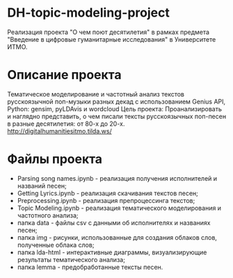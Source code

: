 # DH-topic-modeling-project
Реализация проекта "О чем поют десятилетия" в рамках предмета "Введение в цифровые гуманитарные исследования" в Университете ИТМО.

# Описание проекта
Тематическое моделирование и частотный анализ текстов русскоязычной поп-музыки разных декад с использованием Genius API, Python: gensim, pyLDAvis и wordcloud
Цель проекта: Проанализировать и наглядно представить, о чем писали тексты русскоязычных поп-песен в разные десятилетия: от 80-х до 20-х.
http://digitalhumanitiesitmo.tilda.ws/

# Файлы проекта
- Parsing song names.ipynb - реализация получения исполнителей и названий песен;
- Getting Lyrics.ipynb - реализация скачивания текстов песен;
- Preprocessing.ipynb - реализация препроцессинга текстов;
- Topic Modeling.ipynb - реализация тематического моделирования и частотного анализа;
- папка data - файлы csv с данными об исполнителях и названиях песен;
- папка img - рисунки, использованные для создания облаков слов, полученные облака слов;
- папка lda-html - интерактивные диаграммы, визуализирующие результаты тематического анализа;
- папка lemma - предобработанные тексты песен.
